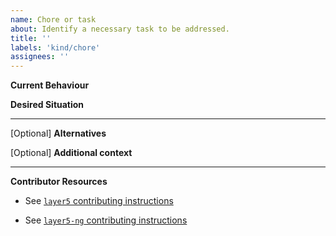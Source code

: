```yaml
---
name: Chore or task
about: Identify a necessary task to be addressed.
title: ''
labels: 'kind/chore'
assignees: ''
---
```

**Current Behaviour**
<!-- A brief description of what the current circumstance is. -->

**Desired Situation**
<!-- A brief description of the necessary action to take. -->


---
[Optional] **Alternatives**
<!-- A brief description of any alternative solutions or features you've considered. -->

[Optional] **Additional context**
<!-- Add any other context or screenshots about the chore or task here. -->


---
**Contributor Resources**
<!-- The `layer5` repo contains two websites. The current generation and the next-generation of the layer5.io site.

If the `layer5-ng` label is absent on this issue, then this issue pertains to the current generation of the layer5.io website, which uses Jekyll and GitHub Pages. Site content is found under the [`master` branch](https://github.com/layer5io/layer5/tree/master). -->
- See [`layer5` contributing instructions](https://github.com/layer5io/layer5/blob/master/CONTRIBUTING.md)

<!-- If the `layer5-ng` label is present on this issue, then this issue pertains to the next-generation of the layer5.io website, which uses Gatsby, Strapi, and GitHub Pages. Site content is found under the [`layer5-ng` branch](https://github.com/layer5io/layer5/tree/layer5-ng). -->
- See [`layer5-ng` contributing instructions](https://github.com/layer5io/layer5/blob/layer5-ng/CONTRIBUTING.md)

